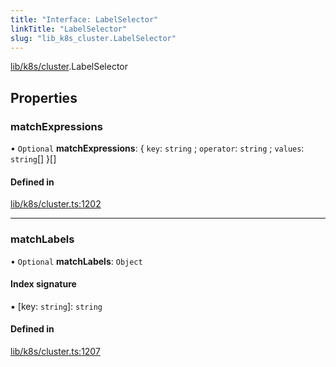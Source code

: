```yaml
---
title: "Interface: LabelSelector"
linkTitle: "LabelSelector"
slug: "lib_k8s_cluster.LabelSelector"
---
```


[lib/k8s/cluster](../modules/lib_k8s_cluster.md).LabelSelector

## Properties

### matchExpressions

• `Optional` **matchExpressions**: { `key`: `string` ; `operator`: `string` ; `values`: `string`[]  }[]

#### Defined in

[lib/k8s/cluster.ts:1202](https://github.com/headlamp-k8s/headlamp/blob/e3b4c5c7/frontend/src/lib/k8s/cluster.ts#L1202)

___

### matchLabels

• `Optional` **matchLabels**: `Object`

#### Index signature

▪ [key: `string`]: `string`

#### Defined in

[lib/k8s/cluster.ts:1207](https://github.com/headlamp-k8s/headlamp/blob/e3b4c5c7/frontend/src/lib/k8s/cluster.ts#L1207)
